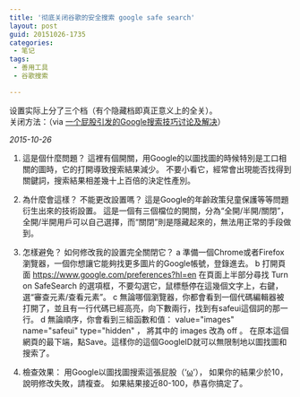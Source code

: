 ```yaml
---
title: '彻底关闭谷歌的安全搜索 google safe search'
layout: post
guid: 20151026-1735
categories:
 - 笔记
tags:
 - 善用工具
 - 谷歌搜索

---
```



设置实际上分了三个档（有个隐藏档即真正意义上的全关）。  
关闭方法：（via [一个屁股引发的Google搜索技巧讨论及解决](http://weibo.com/p/1001603902207178194293)）  

*2015-10-26*

1. 這是個什麼問題？
這裡有個開關，用Google的以圖找圖的時候特別是工口相關的圖時，它的打開導致搜索結果減少。
不要小看它，經常會出現能否找得到關鍵詞，搜索結果相差幾十上百倍的決定性產別。

2. 為什麼會這樣？ 不能更改設置嗎？
這是Google的年齡政策兒童保護等等問題衍生出來的技術設置。 
這是一個有三個檔位的開關，分為“全開/半開/關閉”，全開/半開用戶可以自己選擇，而“關閉”則是隱藏起來的，無法用正常的手段做到。


3. 怎樣避免？ 如何修改我的設置完全關閉它？
a 準備一個Chrome或者Firefox瀏覽器，一個你想讓它能夠找更多圖片的Google帳號，登錄進去。
b 打開頁面  https://www.google.com/preferences?hl=en   在頁面上半部分尋找 Turn on SafeSearch 的選項框，不要勾選它，鼠標懸停在這幾個文字上，右鍵，選“審查元素/查看元素”。
c 無論哪個瀏覽器，你都會看到一個代碼編輯器被打開了，並且有一行代碼已經高亮，向下數兩行，找到有safeui這個詞的那一行。
d 無論順序，你會看到三組函數和值： value="images"    name="safeui"     type="hidden" ， 將其中的 images 改為 off 。 在原本這個網頁的最下端，點Save。這樣你的這個GoogleID就可以無限制地以圖找圖和搜索了。

4. 檢查效果：
用Google以圖找圖搜索這張屁股（‘[ω](http://bbs.saraba1st.com/2b/uc_server/data/avatar/000/17/43/44_avatar_small.jpg)’），
如果你的結果少於10，說明修改失敗，請複查。 如果結果接近80-100，恭喜你搞定了。


